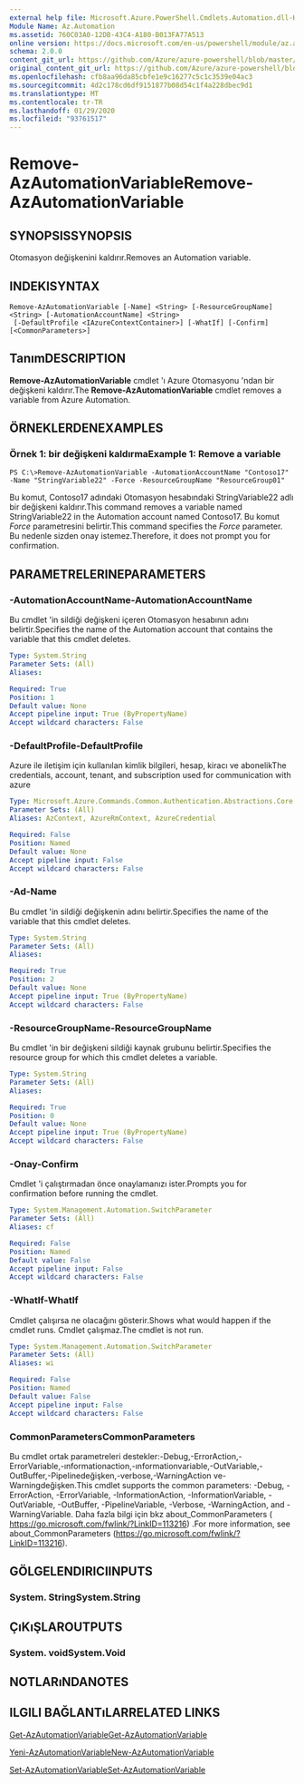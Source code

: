 ```yaml
---
external help file: Microsoft.Azure.PowerShell.Cmdlets.Automation.dll-Help.xml
Module Name: Az.Automation
ms.assetid: 760C03A0-12DB-43C4-A180-B013FA77A513
online version: https://docs.microsoft.com/en-us/powershell/module/az.automation/remove-azautomationvariable
schema: 2.0.0
content_git_url: https://github.com/Azure/azure-powershell/blob/master/src/Automation/Automation/help/Remove-AzAutomationVariable.md
original_content_git_url: https://github.com/Azure/azure-powershell/blob/master/src/Automation/Automation/help/Remove-AzAutomationVariable.md
ms.openlocfilehash: cfb8aa96da85cbfe1e9c16277c5c1c3539e04ac3
ms.sourcegitcommit: 4d2c178cd6df9151877b08d54c1f4a228dbec9d1
ms.translationtype: MT
ms.contentlocale: tr-TR
ms.lasthandoff: 01/29/2020
ms.locfileid: "93761517"
---
```

# <span data-ttu-id="c9db0-101">Remove-AzAutomationVariable</span><span class="sxs-lookup"><span data-stu-id="c9db0-101">Remove-AzAutomationVariable</span></span>

## <span data-ttu-id="c9db0-102">SYNOPSIS</span><span class="sxs-lookup"><span data-stu-id="c9db0-102">SYNOPSIS</span></span>
<span data-ttu-id="c9db0-103">Otomasyon değişkenini kaldırır.</span><span class="sxs-lookup"><span data-stu-id="c9db0-103">Removes an Automation variable.</span></span>

## <span data-ttu-id="c9db0-104">INDEKI</span><span class="sxs-lookup"><span data-stu-id="c9db0-104">SYNTAX</span></span>

```
Remove-AzAutomationVariable [-Name] <String> [-ResourceGroupName] <String> [-AutomationAccountName] <String>
 [-DefaultProfile <IAzureContextContainer>] [-WhatIf] [-Confirm] [<CommonParameters>]
```

## <span data-ttu-id="c9db0-105">Tanım</span><span class="sxs-lookup"><span data-stu-id="c9db0-105">DESCRIPTION</span></span>
<span data-ttu-id="c9db0-106">**Remove-AzAutomationVariable** cmdlet 'ı Azure Otomasyonu 'ndan bir değişkeni kaldırır.</span><span class="sxs-lookup"><span data-stu-id="c9db0-106">The **Remove-AzAutomationVariable** cmdlet removes a variable from Azure Automation.</span></span>

## <span data-ttu-id="c9db0-107">ÖRNEKLERDEN</span><span class="sxs-lookup"><span data-stu-id="c9db0-107">EXAMPLES</span></span>

### <span data-ttu-id="c9db0-108">Örnek 1: bir değişkeni kaldırma</span><span class="sxs-lookup"><span data-stu-id="c9db0-108">Example 1: Remove a variable</span></span>
```
PS C:\>Remove-AzAutomationVariable -AutomationAccountName "Contoso17" -Name "StringVariable22" -Force -ResourceGroupName "ResourceGroup01"
```

<span data-ttu-id="c9db0-109">Bu komut, Contoso17 adındaki Otomasyon hesabındaki StringVariable22 adlı bir değişkeni kaldırır.</span><span class="sxs-lookup"><span data-stu-id="c9db0-109">This command removes a variable named StringVariable22 in the Automation account named Contoso17.</span></span>
<span data-ttu-id="c9db0-110">Bu komut *Force* parametresini belirtir.</span><span class="sxs-lookup"><span data-stu-id="c9db0-110">This command specifies the *Force* parameter.</span></span>
<span data-ttu-id="c9db0-111">Bu nedenle sizden onay istemez.</span><span class="sxs-lookup"><span data-stu-id="c9db0-111">Therefore, it does not prompt you for confirmation.</span></span>

## <span data-ttu-id="c9db0-112">PARAMETRELERINE</span><span class="sxs-lookup"><span data-stu-id="c9db0-112">PARAMETERS</span></span>

### <span data-ttu-id="c9db0-113">-AutomationAccountName</span><span class="sxs-lookup"><span data-stu-id="c9db0-113">-AutomationAccountName</span></span>
<span data-ttu-id="c9db0-114">Bu cmdlet 'in sildiği değişkeni içeren Otomasyon hesabının adını belirtir.</span><span class="sxs-lookup"><span data-stu-id="c9db0-114">Specifies the name of the Automation account that contains the variable that this cmdlet deletes.</span></span>

```yaml
Type: System.String
Parameter Sets: (All)
Aliases:

Required: True
Position: 1
Default value: None
Accept pipeline input: True (ByPropertyName)
Accept wildcard characters: False
```

### <span data-ttu-id="c9db0-115">-DefaultProfile</span><span class="sxs-lookup"><span data-stu-id="c9db0-115">-DefaultProfile</span></span>
<span data-ttu-id="c9db0-116">Azure ile iletişim için kullanılan kimlik bilgileri, hesap, kiracı ve abonelik</span><span class="sxs-lookup"><span data-stu-id="c9db0-116">The credentials, account, tenant, and subscription used for communication with azure</span></span>

```yaml
Type: Microsoft.Azure.Commands.Common.Authentication.Abstractions.Core.IAzureContextContainer
Parameter Sets: (All)
Aliases: AzContext, AzureRmContext, AzureCredential

Required: False
Position: Named
Default value: None
Accept pipeline input: False
Accept wildcard characters: False
```

### <span data-ttu-id="c9db0-117">-Ad</span><span class="sxs-lookup"><span data-stu-id="c9db0-117">-Name</span></span>
<span data-ttu-id="c9db0-118">Bu cmdlet 'in sildiği değişkenin adını belirtir.</span><span class="sxs-lookup"><span data-stu-id="c9db0-118">Specifies the name of the variable that this cmdlet deletes.</span></span>

```yaml
Type: System.String
Parameter Sets: (All)
Aliases:

Required: True
Position: 2
Default value: None
Accept pipeline input: True (ByPropertyName)
Accept wildcard characters: False
```

### <span data-ttu-id="c9db0-119">-ResourceGroupName</span><span class="sxs-lookup"><span data-stu-id="c9db0-119">-ResourceGroupName</span></span>
<span data-ttu-id="c9db0-120">Bu cmdlet 'in bir değişkeni sildiği kaynak grubunu belirtir.</span><span class="sxs-lookup"><span data-stu-id="c9db0-120">Specifies the resource group for which this cmdlet deletes a variable.</span></span>

```yaml
Type: System.String
Parameter Sets: (All)
Aliases:

Required: True
Position: 0
Default value: None
Accept pipeline input: True (ByPropertyName)
Accept wildcard characters: False
```

### <span data-ttu-id="c9db0-121">-Onay</span><span class="sxs-lookup"><span data-stu-id="c9db0-121">-Confirm</span></span>
<span data-ttu-id="c9db0-122">Cmdlet 'i çalıştırmadan önce onaylamanızı ister.</span><span class="sxs-lookup"><span data-stu-id="c9db0-122">Prompts you for confirmation before running the cmdlet.</span></span>

```yaml
Type: System.Management.Automation.SwitchParameter
Parameter Sets: (All)
Aliases: cf

Required: False
Position: Named
Default value: False
Accept pipeline input: False
Accept wildcard characters: False
```

### <span data-ttu-id="c9db0-123">-WhatIf</span><span class="sxs-lookup"><span data-stu-id="c9db0-123">-WhatIf</span></span>
<span data-ttu-id="c9db0-124">Cmdlet çalışırsa ne olacağını gösterir.</span><span class="sxs-lookup"><span data-stu-id="c9db0-124">Shows what would happen if the cmdlet runs.</span></span>
<span data-ttu-id="c9db0-125">Cmdlet çalışmaz.</span><span class="sxs-lookup"><span data-stu-id="c9db0-125">The cmdlet is not run.</span></span>

```yaml
Type: System.Management.Automation.SwitchParameter
Parameter Sets: (All)
Aliases: wi

Required: False
Position: Named
Default value: False
Accept pipeline input: False
Accept wildcard characters: False
```

### <span data-ttu-id="c9db0-126">CommonParameters</span><span class="sxs-lookup"><span data-stu-id="c9db0-126">CommonParameters</span></span>
<span data-ttu-id="c9db0-127">Bu cmdlet ortak parametreleri destekler:-Debug,-ErrorAction,-ErrorVariable,-ınformationaction,-ınformationvariable,-OutVariable,-OutBuffer,-Pipelinedeğişken,-verbose,-WarningAction ve-Warningdeğişken.</span><span class="sxs-lookup"><span data-stu-id="c9db0-127">This cmdlet supports the common parameters: -Debug, -ErrorAction, -ErrorVariable, -InformationAction, -InformationVariable, -OutVariable, -OutBuffer, -PipelineVariable, -Verbose, -WarningAction, and -WarningVariable.</span></span> <span data-ttu-id="c9db0-128">Daha fazla bilgi için bkz about_CommonParameters ( https://go.microsoft.com/fwlink/?LinkID=113216) .</span><span class="sxs-lookup"><span data-stu-id="c9db0-128">For more information, see about_CommonParameters (https://go.microsoft.com/fwlink/?LinkID=113216).</span></span>

## <span data-ttu-id="c9db0-129">GÖLGELENDIRICI</span><span class="sxs-lookup"><span data-stu-id="c9db0-129">INPUTS</span></span>

### <span data-ttu-id="c9db0-130">System. String</span><span class="sxs-lookup"><span data-stu-id="c9db0-130">System.String</span></span>

## <span data-ttu-id="c9db0-131">ÇıKıŞLAR</span><span class="sxs-lookup"><span data-stu-id="c9db0-131">OUTPUTS</span></span>

### <span data-ttu-id="c9db0-132">System. void</span><span class="sxs-lookup"><span data-stu-id="c9db0-132">System.Void</span></span>

## <span data-ttu-id="c9db0-133">NOTLARıNDA</span><span class="sxs-lookup"><span data-stu-id="c9db0-133">NOTES</span></span>

## <span data-ttu-id="c9db0-134">ILGILI BAĞLANTıLAR</span><span class="sxs-lookup"><span data-stu-id="c9db0-134">RELATED LINKS</span></span>

[<span data-ttu-id="c9db0-135">Get-AzAutomationVariable</span><span class="sxs-lookup"><span data-stu-id="c9db0-135">Get-AzAutomationVariable</span></span>](./Get-AzAutomationVariable.md)

[<span data-ttu-id="c9db0-136">Yeni-AzAutomationVariable</span><span class="sxs-lookup"><span data-stu-id="c9db0-136">New-AzAutomationVariable</span></span>](./New-AzAutomationVariable.md)

[<span data-ttu-id="c9db0-137">Set-AzAutomationVariable</span><span class="sxs-lookup"><span data-stu-id="c9db0-137">Set-AzAutomationVariable</span></span>](./Set-AzAutomationVariable.md)


